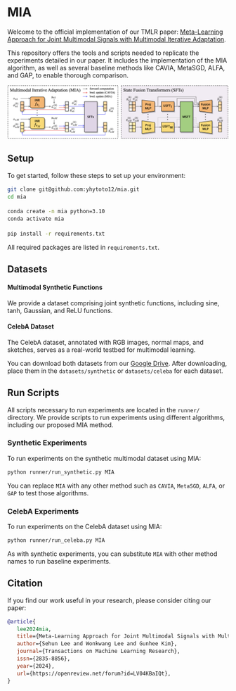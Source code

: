 # MIA

Welcome to the official implementation of our TMLR paper: [Meta-Learning Approach for Joint Multimodal Signals with Multimodal Iterative Adaptation](https://openreview.net/pdf?id=LV04KBaIQt).

This repository offers the tools and scripts needed to replicate the experiments detailed in our paper. It includes the implementation of the MIA algorithm, as well as several baseline methods like CAVIA, MetaSGD, ALFA, and GAP, to enable thorough comparison.

![](assets/MIA-SFTs.png)

## Setup

To get started, follow these steps to set up your environment:

```bash
git clone git@github.com:yhytoto12/mia.git
cd mia

conda create -n mia python=3.10
conda activate mia

pip install -r requirements.txt
```

All required packages are listed in `requirements.txt`.

## Datasets

#### Multimodal Synthetic Functions
We provide a dataset comprising joint synthetic functions, including sine, tanh, Gaussian, and ReLU functions.

#### CelebA Dataset
The CelebA dataset, annotated with RGB images, normal maps, and sketches, serves as a real-world testbed for multimodal learning.

You can download both datasets from our [Google Drive](https://drive.google.com/drive/folders/1HGOSK7B25zFuMCOVV1dcU7Idnw1Fz4ix?usp=sharing). After downloading, place them in the `datasets/synthetic` or `datasets/celeba` for each dataset.

## Run Scripts

All scripts necessary to run experiments are located in the `runner/` directory. We provide scripts to run experiments using different algorithms, including our proposed MIA method.

### Synthetic Experiments

To run experiments on the synthetic multimodal dataset using MIA:
```bash
python runner/run_synthetic.py MIA
```

You can replace `MIA` with any other method such as `CAVIA`, `MetaSGD`, `ALFA`, or `GAP` to test those algorithms.

### CelebA Experiments

To run experiments on the CelebA dataset using MIA:
```bash
python runner/run_celeba.py MIA
```

As with synthetic experiments, you can substitute `MIA` with other method names to run baseline experiments.

## Citation

If you find our work useful in your research, please consider citing our paper:
```bibtex
@article{
   lee2024mia,
   title={Meta-Learning Approach for Joint Multimodal Signals with Multimodal Iterative Adaptation},
   author={Sehun Lee and Wonkwang Lee and Gunhee Kim},
   journal={Transactions on Machine Learning Research},
   issn={2835-8856},
   year={2024},
   url={https://openreview.net/forum?id=LV04KBaIQt},
}
```